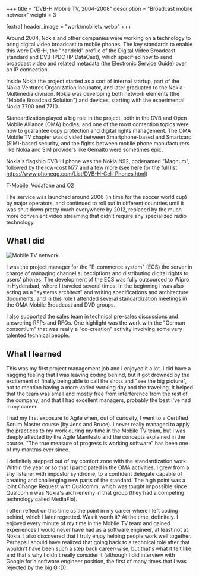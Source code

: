 +++
title = "DVB-H Mobile TV, 2004-2008"
description = "Broadcast mobile network"
weight = 3

[extra]
header_image = "work/mobiletv.webp"
+++

Around 2004, Nokia and other companies were working on a technology to bring digital video broadcast to mobile phones. The key standards to enable this were DVB-H, the "handeld" profile of the Digital Video Broadcast standard and DVB-IPDC (IP DataCast), which specified how to send broadcast video and related metadata (the Electronic Service Guide) over an IP connection. 

Inside Nokia the project started as a sort of internal startup, part of the Nokia Ventures Organization incubator, and later graduated to the Nokia Multimedia division. Nokia was developing both network elements (the "Mobile Broadcast Solution") and devices, starting with the experimental Nokia 7700 and 7710.

Standardization played a big role in the project, both in the DVB and Open Mobile Alliance (OMA) bodies, and one of the most contention topics were how to guarantee copy protection and digital rights management. The OMA Mobile TV chapter was divided between Smartphone-based and Smartcard (SIM)-based security, and the fights between mobile phone manufacturers like Nokia and SIM providers like Gemalto were sometimes epic.

Nokia's flagship DVB-H phone was the Nokia N92, codenamed "Magnum", followed by the low-cost N77 and a few more (see here for the full list https://www.phonegg.com/List/DVB-H-Cell-Phones.html)

T-Mobile, Vodafone and O2

The service was launched around 2006 (in time for the soccer world cup) by major operators, and continued to roll out in different countries until it was shut down pretty much everywhere by 2012, replaced by the much more convenient video streaming that didn't require any specialized radio technology. 

## What I did

![Mobile TV network](/work/mobile-tv.jpg)

I was the project manager for the "E-commerce system" (ECS) the server in charge of managing channel subscriptions and distributing digital rights to users' phones. The development of the ECS was fully outsourced to Wipro in Hyderabad, where I traveled several times. In the beginning I was also acting as a "systems architect" and writing specifications and architecture documents, and in this role I attended several standardization meetings in the OMA Mobile Broadcast and DVD groups.

I also supported the sales team in technical pre-sales discussions and answering RFPs and RFQs. One highlight was the work with the "German consortium" that was really a "co-creation" activity involving some very talented technical people.

## What I learned

This was my first project management job and I enjoyed it a lot. I did have a nagging feeling that I was leaving coding behind, but it got drowned by the excitement of finally being able to call the shots and "see the big picture", not to mention having a more varied working day and the traveling. It helped that the team was small and mostly free from interference from the rest of the company, and that I had excellent managers, probably the best I've had in my career.

I had my first exposure to Agile when, out of curiosity, I went to a Certified Scrum Master course (by Jens and Bruce). I never really managed to apply the practices to my work during my time in the Mobile TV team, but I was deeply affected by the Agile Manifesto and the concepts explained in the course. "The true measure of progress is working software" has been one of my mantras ever since.

I definitely stepped out of my comfort zone with the standardization work. Within the year or so that I participated in the OMA activities, I grew from a shy listener with impostor syndrome, to a confident delegate capable of creating and challenging new parts of the standard. The high point was a joint Change Request with Qualcomm, which was tought impossible since Qualcomm was Nokia's arch-enemy in that group (they had a competing technology called MediaFlo).

I often reflect on this time as the point in my career where I left coding behind, which I later regretted. Was it worth it? At the time, definitely. I enjoyed every minute of my time in the Mobile TV team and gained experiences I would never have had as a software engineer, at least not at Nokia. I also discovered that I truly enjoy helping people work well together. Perhaps I should have realized that going back to a technical role after that wouldn't have been such a step back career-wise, but that's what it felt like and that's why I didn't really consider it (although I did interview with Google for a software engineer position, the first of many times that I was rejected by the big G :D).